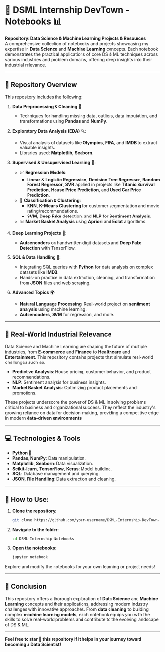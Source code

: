# 🌟 **DSML Internship DevTown - Notebooks** 📊

**Repository**: **Data Science & Machine Learning Projects & Resources**  
A comprehensive collection of notebooks and projects showcasing my expertise in **Data Science** and **Machine Learning** concepts. Each notebook demonstrates the practical applications of core DS & ML techniques across various industries and problem domains, offering deep insights into their industrial relevance.

---

## 📂 **Repository Overview**

This repository includes the following:

1. **Data Preprocessing & Cleaning** 🧹:
   - Techniques for handling missing data, outliers, data imputation, and transformations using **Pandas** and **NumPy**.

2. **Exploratory Data Analysis (EDA)** 🔍:
   - Visual analysis of datasets like **Olympics**, **FIFA**, and **IMDB** to extract valuable insights.
   - Libraries used: **Matplotlib**, **Seaborn**.

3. **Supervised & Unsupervised Learning** 🤖:
   - 📈 **Regression Models**: 
     - **Linear** & **Logistic Regression**, **Decision Tree Regressor**, **Random Forest Regressor**, **SVR** applied in projects like **Titanic Survival Prediction**, **House Price Prediction**, and **Used Car Price Prediction**.
   - 🧠 **Classification & Clustering**:
     - **KNN**, **K-Means Clustering** for customer segmentation and movie rating/recommendations.
     - **SVM**, **Deep Fake** detection, and **NLP** for **Sentiment Analysis**.
   - 📊 **Market Basket Analysis** using **Apriori** and **Eclat** algorithms.

4. **Deep Learning Projects** 🧠:
   - **Autoencoders** on handwritten digit datasets and **Deep Fake Detection** with TensorFlow.

5. **SQL & Data Handling** 💾:
   - Integrating SQL queries with **Python** for data analysis on complex datasets like **IMDB**.
   - Hands-on practice in data extraction, cleaning, and transformation from **JSON** files and web scraping.

6. **Advanced Topics** 🌍:
   - **Natural Language Processing**: Real-world project on **sentiment analysis** using machine learning.
   - **Autoencoders**, **SVM** for regression, and more.

---

## 💼 **Real-World Industrial Relevance**

Data Science and Machine Learning are shaping the future of multiple industries, from **E-commerce** and **Finance** to **Healthcare** and **Entertainment**. This repository contains projects that simulate real-world challenges such as:
- **Predictive Analysis**: House pricing, customer behavior, and product recommendations.
- **NLP**: Sentiment analysis for business insights.
- **Market Basket Analysis**: Optimizing product placements and promotions.

These projects underscore the power of DS & ML in solving problems critical to business and organizational success. They reflect the industry's growing reliance on data for decision-making, providing a competitive edge in modern **data-driven environments**.

---

## 💻 **Technologies & Tools**

- **Python** 🐍
- **Pandas**, **NumPy**: Data manipulation.
- **Matplotlib**, **Seaborn**: Data visualization.
- **Scikit-learn**, **TensorFlow**, **Keras**: Model building.
- **SQL**: Database management and querying.
- **JSON**, **File Handling**: Data extraction and cleaning.

---

## 🌟 **How to Use**:

1. **Clone the repository**:  
   ```bash
   git clone https://github.com/your-username/DSML-Internship-DevTown-Notebooks.git
   ```

2. **Navigate to the folder**:  
   ```bash
   cd DSML-Internship-Notebooks
   ```

3. **Open the notebooks**:  
   ```bash
   jupyter notebook
   ```

Explore and modify the notebooks for your own learning or project needs!

---

## 🎯 **Conclusion**

This repository offers a thorough exploration of **Data Science** and **Machine Learning** concepts and their applications, addressing modern industry challenges with innovative approaches. From **data cleaning** to building complex **machine learning models**, each notebook equips you with the skills to solve real-world problems and contribute to the evolving landscape of DS & ML.

---

**Feel free to star 🌟 this repository if it helps in your journey toward becoming a Data Scientist!**
